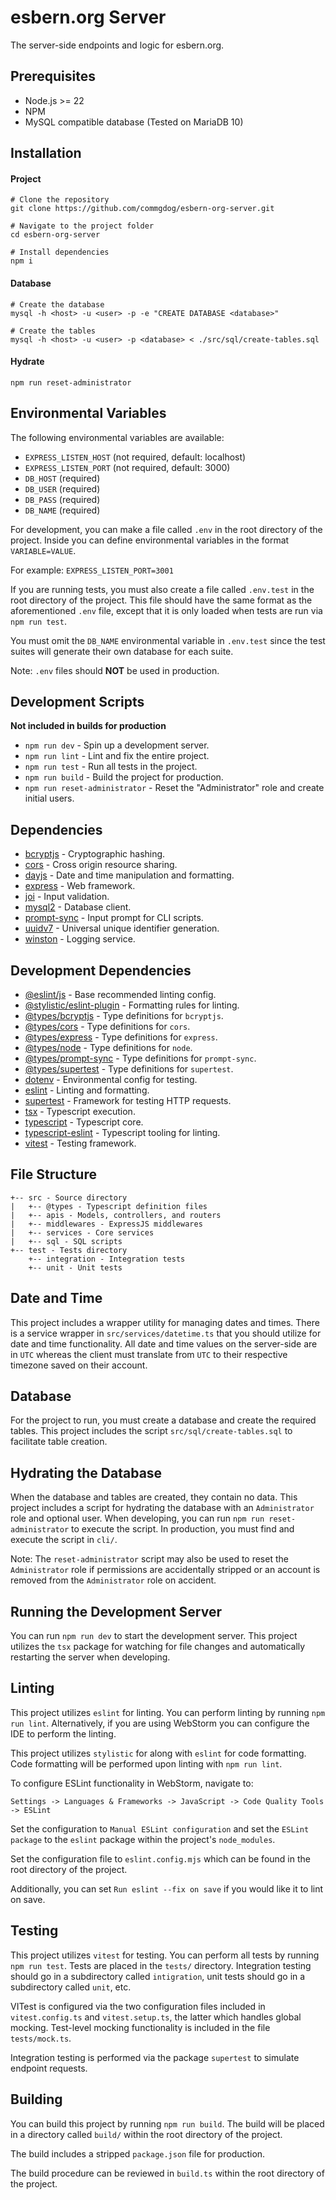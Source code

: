 # esbern.org Server
The server-side endpoints and logic for esbern.org.

## Prerequisites
* Node.js >= 22
* NPM
* MySQL compatible database (Tested on MariaDB 10)

## Installation

#### Project
```
# Clone the repository
git clone https://github.com/commgdog/esbern-org-server.git

# Navigate to the project folder
cd esbern-org-server

# Install dependencies
npm i
```

#### Database
```
# Create the database
mysql -h <host> -u <user> -p -e "CREATE DATABASE <database>"

# Create the tables
mysql -h <host> -u <user> -p <database> < ./src/sql/create-tables.sql
```

#### Hydrate
```
npm run reset-administrator
```

## Environmental Variables
The following environmental variables are available:
* `EXPRESS_LISTEN_HOST` (not required, default: localhost)
* `EXPRESS_LISTEN_PORT` (not required, default: 3000)
* `DB_HOST` (required)
* `DB_USER` (required)
* `DB_PASS` (required)
* `DB_NAME` (required)

For development, you can make a file called `.env` in the root directory of the project.
Inside you can define environmental variables in the format `VARIABLE=VALUE`.

For example: `EXPRESS_LISTEN_PORT=3001`

If you are running tests, you must also create a file called `.env.test` in the root
directory of the project. This file should have the same format as the aforementioned
`.env` file, except that it is only loaded when tests are run via `npm run test`.

You must omit the `DB_NAME` environmental variable in `.env.test` since the test suites
will generate their own database for each suite.

Note: `.env` files should **NOT** be used in production.

## Development Scripts

**Not included in builds for production**

* `npm run dev` - Spin up a development server.
* `npm run lint` - Lint and fix the entire project.
* `npm run test` - Run all tests in the project.
* `npm run build` - Build the project for production.
* `npm run reset-administrator` - Reset the "Administrator" role and create initial users.

## Dependencies
* [bcryptjs](https://www.npmjs.com/package/bcryptjs) - Cryptographic hashing.
* [cors](https://www.npmjs.com/package/cors) - Cross origin resource sharing.
* [dayjs](https://www.npmjs.com/package/dayjs) - Date and time manipulation and formatting.
* [express](https://www.npmjs.com/package/express) - Web framework.
* [joi](https://www.npmjs.com/package/joi) - Input validation.
* [mysql2](https://www.npmjs.com/package/mysql2) - Database client.
* [prompt-sync](https://www.npmjs.com/package/prompt-sync) - Input prompt for CLI scripts.
* [uuidv7](https://www.npmjs.com/package/uuidv7) - Universal unique identifier generation.
* [winston](https://www.npmjs.com/package/winston) - Logging service.

## Development Dependencies
* [@eslint/js](https://www.npmjs.com/package/@eslint/js) - Base recommended linting config.
* [@stylistic/eslint-plugin](https://www.npmjs.com/package/@stylistic/eslint-plugin) - Formatting rules for linting.
* [@types/bcryptjs](https://www.npmjs.com/package/@types/bcryptjs) - Type definitions for `bcryptjs`.
* [@types/cors](https://www.npmjs.com/package/@types/cors) - Type definitions for `cors`.
* [@types/express](https://www.npmjs.com/package/@types/express) - Type definitions for `express`.
* [@types/node](https://www.npmjs.com/package/@types/node) - Type definitions for `node`.
* [@types/prompt-sync](https://www.npmjs.com/package/@types/prompt-sync) - Type definitions for `prompt-sync`.
* [@types/supertest](https://www.npmjs.com/package/@types/supertest) - Type definitions for `supertest`.
* [dotenv](https://www.npmjs.com/package/dotenv) - Environmental config for testing.
* [eslint](https://www.npmjs.com/package/eslint) - Linting and formatting.
* [supertest](https://www.npmjs.com/package/supertest) - Framework for testing HTTP requests.
* [tsx](https://www.npmjs.com/package/tsx) - Typescript execution.
* [typescript](https://www.npmjs.com/package/typescript) - Typescript core.
* [typescript-eslint](https://www.npmjs.com/package/typescript-eslint) - Typescript tooling for linting.
* [vitest](https://www.npmjs.com/package/vitest) - Testing framework.

## File Structure
```
+-- src - Source directory
|   +-- @types - Typescript definition files
|   +-- apis - Models, controllers, and routers
|   +-- middlewares - ExpressJS middlewares
|   +-- services - Core services
|   +-- sql - SQL scripts
+-- test - Tests directory
    +-- integration - Integration tests
    +-- unit - Unit tests
```

## Date and Time
This project includes a wrapper utility for managing dates and times. There is a service wrapper in
`src/services/datetime.ts` that you should utilize for date and time functionality. All date and time
values on the server-side are in `UTC` whereas the client must translate from `UTC` to their respective
timezone saved on their account.

## Database
For the project to run, you must create a database and create the required tables. This project
includes the script `src/sql/create-tables.sql` to facilitate table creation.

## Hydrating the Database
When the database and tables are created, they contain no data. This project includes a script
for hydrating the database with an `Administrator` role and optional user. When developing, you
can run `npm run reset-administrator` to execute the script. In production, you must find and
execute the script in `cli/`.

Note: The `reset-administrator` script may also be used to reset the `Administrator` role if permissions
are accidentally stripped or an account is removed from the `Administrator` role on accident.

## Running the Development Server
You can run `npm run dev` to start the development server. This project utilizes the `tsx`
package for watching for file changes and automatically restarting the server when developing.

## Linting
This project utilizes `eslint` for linting. You can perform linting by running `npm run lint`.
Alternatively, if you are using WebStorm you can configure the IDE to perform the linting.

This project utilizes `stylistic` for along with `eslint` for code formatting. Code formatting
will be performed upon linting with `npm run lint`.

To configure ESLint functionality in WebStorm, navigate to:

`Settings -> Languages & Frameworks -> JavaScript -> Code Quality Tools -> ESLint`

Set the configuration to `Manual ESLint configuration` and set the `ESLint package` to the
`eslint` package within the project's `node_modules`. 

Set the configuration file to `eslint.config.mjs` which can be found in the root directory
of the project.

Additionally, you can set `Run eslint --fix on save` if you would like it to lint on save.

## Testing
This project utilizes `vitest` for testing. You can perform all tests by running
`npm run test`. Tests are placed in the `tests/` directory. Integration testing should go in
a subdirectory called `intigration`, unit tests should go in a subdirectory called `unit`, etc.

VITest is configured via the two configuration files included in `vitest.config.ts` and
`vitest.setup.ts`, the latter which handles global mocking. Test-level mocking functionality
is included in the file `tests/mock.ts`.

Integration testing is performed via the package `supertest` to simulate endpoint requests.

## Building
You can build this project by running `npm run build`. The build will be placed in a directory
called `build/` within the root directory of the project.

The build includes a stripped `package.json` file for production.

The build procedure can be reviewed in `build.ts` within the root directory of the project.
